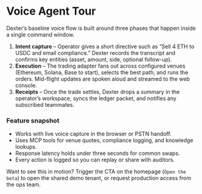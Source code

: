 # Voice Agent Tour

Dexter’s baseline voice flow is built around three phases that happen inside a single command window.

1. **Intent capture** – Operator gives a short directive such as “Sell 4 ETH to USDC and email compliance.” Dexter records the transcript and confirms key entities (asset, amount, side, optional follow-up).
2. **Execution** – The trading adapter fans out across configured venues (Ethereum, Solana, Base to start), selects the best path, and runs the orders. Mid-flight updates are spoken aloud and streamed to the web console.
3. **Receipts** – Once the trade settles, Dexter drops a summary in the operator’s workspace, syncs the ledger packet, and notifies any subscribed teammates.

### Feature snapshot
- Works with live voice capture in the browser or PSTN handoff.
- Uses MCP tools for venue quotes, compliance logging, and knowledge lookups.
- Response latency holds under three seconds for common swaps.
- Every action is logged so you can replay or share with auditors.

Want to see this in motion? Trigger the CTA on the homepage (`Open the beta`) to open the shared demo tenant, or request production access from the ops team.
